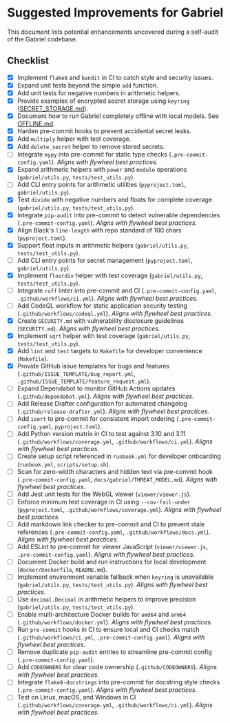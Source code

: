 # Suggested Improvements for Gabriel

This document lists potential enhancements uncovered during a self-audit of the Gabriel codebase.

## Checklist

- [x] Implement `flake8` and `bandit` in CI to catch style and security issues.
- [x] Expand unit tests beyond the simple `add` function.
- [x] Add unit tests for negative numbers in arithmetic helpers.
- [x] Provide examples of encrypted secret storage using `keyring` ([SECRET_STORAGE.md](SECRET_STORAGE.md)).
- [x] Document how to run Gabriel completely offline with local models. See [OFFLINE.md](OFFLINE.md).
- [x] Harden pre-commit hooks to prevent accidental secret leaks.
- [x] Add `multiply` helper with test coverage.
- [x] Add `delete_secret` helper to remove stored secrets.
- [ ] Integrate `mypy` into pre-commit for static type checks (`.pre-commit-config.yaml`).
      *Aligns with flywheel best practices.*
- [x] Expand arithmetic helpers with `power` and `modulo` operations
      (`gabriel/utils.py`, `tests/test_utils.py`).
- [ ] Add CLI entry points for arithmetic utilities (`pyproject.toml`,
      `gabriel/utils.py`).
- [x] Test `divide` with negative numbers and floats for complete coverage
      (`gabriel/utils.py`, `tests/test_utils.py`).
- [x] Integrate `pip-audit` into pre-commit to detect vulnerable dependencies
      (`.pre-commit-config.yaml`). *Aligns with flywheel best practices.*
- [x] Align Black's `line-length` with repo standard of 100 chars (`pyproject.toml`).
- [x] Support float inputs in arithmetic helpers (`gabriel/utils.py`, `tests/test_utils.py`).
- [ ] Add CLI entry points for secret management (`pyproject.toml`, `gabriel/utils.py`).
- [x] Implement `floordiv` helper with test coverage (`gabriel/utils.py`,
      `tests/test_utils.py`).
- [ ] Integrate `ruff` linter into pre-commit and CI (`.pre-commit-config.yaml`,
      `.github/workflows/ci.yml`). *Aligns with flywheel best practices.*
- [ ] Add CodeQL workflow for static application security testing
      (`.github/workflows/codeql.yml`). *Aligns with flywheel best practices.*
- [x] Create `SECURITY.md` with vulnerability disclosure guidelines
      (`SECURITY.md`). *Aligns with flywheel best practices.*
- [x] Implement `sqrt` helper with test coverage (`gabriel/utils.py`,
      `tests/test_utils.py`).
- [x] Add `lint` and `test` targets to `Makefile` for developer convenience
      (`Makefile`).
- [x] Provide GitHub issue templates for bugs and features
      (`.github/ISSUE_TEMPLATE/bug_report.yml`,
      `.github/ISSUE_TEMPLATE/feature_request.yml`).
- [ ] Expand Dependabot to monitor GitHub Actions updates (`.github/dependabot.yml`).
      *Aligns with flywheel best practices.*
- [ ] Add Release Drafter configuration for automated changelog
      (`.github/release-drafter.yml`). *Aligns with flywheel best practices.*
- [ ] Add `isort` to pre-commit for consistent import ordering
      (`.pre-commit-config.yaml`, `pyproject.toml`).
- [ ] Add Python version matrix in CI to test against 3.10 and 3.11
      (`.github/workflows/coverage.yml`, `.github/workflows/ci.yml`).
      *Aligns with flywheel best practices.*
- [ ] Create setup script referenced in `runbook.yml` for developer onboarding
      (`runbook.yml`, `scripts/setup.sh`).
- [ ] Scan for zero-width characters and hidden text via pre-commit hook
      (`.pre-commit-config.yaml`, `docs/gabriel/THREAT_MODEL.md`).
      *Aligns with flywheel best practices.*
- [ ] Add Jest unit tests for the WebGL viewer (`viewer/viewer.js`).
- [ ] Enforce minimum test coverage in CI using `--cov-fail-under`
      (`pyproject.toml`, `.github/workflows/coverage.yml`).
      *Aligns with flywheel best practices.*
- [ ] Add markdown link checker to pre-commit and CI to prevent stale references
      (`.pre-commit-config.yaml`, `.github/workflows/docs.yml`).
      *Aligns with flywheel best practices.*
- [ ] Add ESLint to pre-commit for viewer JavaScript
      (`viewer/viewer.js`, `.pre-commit-config.yaml`). *Aligns with flywheel best practices.*
- [ ] Document Docker build and run instructions for local development
      (`docker/Dockerfile`, `README.md`).
- [ ] Implement environment variable fallback when `keyring` is unavailable
      (`gabriel/utils.py`, `tests/test_utils.py`). *Aligns with flywheel best practices.*
- [ ] Use `decimal.Decimal` in arithmetic helpers to improve precision
      (`gabriel/utils.py`, `tests/test_utils.py`).
- [ ] Enable multi-architecture Docker builds for `amd64` and `arm64`
      (`.github/workflows/docker.yml`). *Aligns with flywheel best practices.*
- [ ] Run `pre-commit` hooks in CI to ensure local and CI checks match
      (`.github/workflows/ci.yml`, `.pre-commit-config.yaml`). *Aligns with flywheel best practices.*
- [ ] Remove duplicate `pip-audit` entries to streamline pre-commit config
      (`.pre-commit-config.yaml`).
- [ ] Add `CODEOWNERS` for clear code ownership (`.github/CODEOWNERS`).
      *Aligns with flywheel best practices.*
- [ ] Integrate `flake8-docstrings` into pre-commit for docstring style checks
      (`.pre-commit-config.yaml`). *Aligns with flywheel best practices.*
- [ ] Test on Linux, macOS, and Windows in CI
      (`.github/workflows/coverage.yml`, `.github/workflows/ci.yml`).
      *Aligns with flywheel best practices.*

